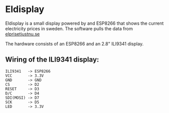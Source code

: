 # Eldisplay


Eldisplay is a small display  powered by and ESP8266 that shows the current electricity prices in sweden. The software pulls the data from [elprisetjustnu.se](https://www.elprisetjustnu.se)


The hardware consists of an ESP8266 and an 2.8" ILI9341 display.

## Wiring of the ILI9341 display:

```
ILI9341   -> ESP8266
VCC       -> 3.3V
GND       -> GND
CS        -> D2
RESET     -> D3
D/C       -> D4
SDI(MOSI) -> D7
SCK       -> D5
LED       -> 3.3V
```

